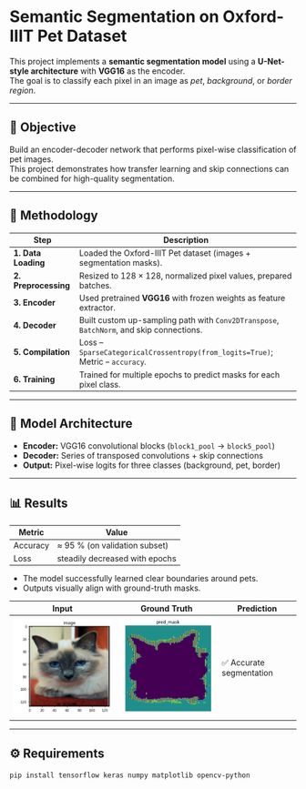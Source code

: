 # Semantic Segmentation on Oxford-IIIT Pet Dataset

This project implements a **semantic segmentation model** using a **U-Net-style architecture** with **VGG16** as the encoder.  
The goal is to classify each pixel in an image as *pet*, *background*, or *border region*.

---

## 🎯 Objective
Build an encoder-decoder network that performs pixel-wise classification of pet images.  
This project demonstrates how transfer learning and skip connections can be combined for high-quality segmentation.

---

## 🧩 Methodology

| Step | Description |
|------|--------------|
| **1. Data Loading** | Loaded the Oxford-IIIT Pet dataset (images + segmentation masks). |
| **2. Preprocessing** | Resized to 128 × 128, normalized pixel values, prepared batches. |
| **3. Encoder** | Used pretrained **VGG16** with frozen weights as feature extractor. |
| **4. Decoder** | Built custom up-sampling path with `Conv2DTranspose`, `BatchNorm`, and skip connections. |
| **5. Compilation** | Loss – `SparseCategoricalCrossentropy(from_logits=True)`; Metric – `accuracy`. |
| **6. Training** | Trained for multiple epochs to predict masks for each pixel class. |

---

## 🧠 Model Architecture

- **Encoder:** VGG16 convolutional blocks (`block1_pool` → `block5_pool`)  
- **Decoder:** Series of transposed convolutions + skip connections  
- **Output:** Pixel-wise logits for three classes (background, pet, border)

---

## 📊 Results

| Metric | Value |
|---------|-------|
| Accuracy | ≈ 95 % (on validation subset) |
| Loss | steadily decreased with epochs |

- The model successfully learned clear boundaries around pets.
- Outputs visually align with ground-truth masks.

| Input | Ground Truth | Prediction |
|--------|--------------|-------------|
| ![Pet](images/Pet.png) | ![Mask](images/mask.png) | ✅ Accurate segmentation |

---

## ⚙️ Requirements

```bash
pip install tensorflow keras numpy matplotlib opencv-python
